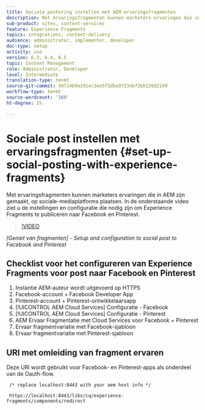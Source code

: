 ```yaml
---
title: Sociale postering instellen met AEM ervaringsfragmenten
description: Met ervaringsfragmenten kunnen marketers ervaringen die in AEM zijn gemaakt, op sociale-mediaplatforms plaatsen. In de onderstaande video ziet u de instellingen en configuratie die nodig zijn om Experience Fragments te publiceren naar Facebook en Pinterest.
sub-product: sites, content-services
feature: Experience Fragments
topics: integrations, content-delivery
audience: administrator, implementer, developer
doc-type: setup
activity: use
version: 6.3, 6.4, 6.5
topic: Content Management
role: Administrator, Developer
level: Intermediate
translation-type: tm+mt
source-git-commit: d9714b9a291ec3ee5f3dba9723de72bb120d2149
workflow-type: tm+mt
source-wordcount: '169'
ht-degree: 1%

---
```



# Sociale post instellen met ervaringsfragmenten {#set-up-social-posting-with-experience-fragments}

Met ervaringsfragmenten kunnen marketers ervaringen die in AEM zijn gemaakt, op sociale-mediaplatforms plaatsen. In de onderstaande video ziet u de instellingen en configuratie die nodig zijn om Experience Fragments te publiceren naar Facebook en Pinterest.

>[!VIDEO](https://video.tv.adobe.com/v/20592/?quality=9&learn=on)

*[Geniet van fragmenten]  - Setup and configuration to social post to Facebook and Pinterest*

## Checklist voor het configureren van Experience Fragments voor post naar Facebook en Pinterest

1. Instantie AEM-auteur wordt uitgevoerd op HTTPS
2. Facebook-account + Facebook Developer App
3. Pinterest-account + Pinterest-ontwikkelaarsapp
4. [!UICONTROL AEM Cloud Services] Configuratie - Facebook
5. [!UICONTROL AEM Cloud Services] Configuratie - Pinterest
6. AEM Ervaar Fragmentatie met Cloud Services voor Facebook + Pinterest
7. Ervaar fragmentvariatie met Facebook-sjabloon
8. Ervaar fragmentvariatie met Pinterest-sjabloon

## URI met omleiding van fragment ervaren

Deze URI wordt gebruikt voor Facebook- en Pinterest-apps als onderdeel van de Oauth-flow.

```plain
 /* replace localhost:8443 with your aem host info */

 https://localhost:8443/libs/cq/experience-fragments/components/redirect
```

